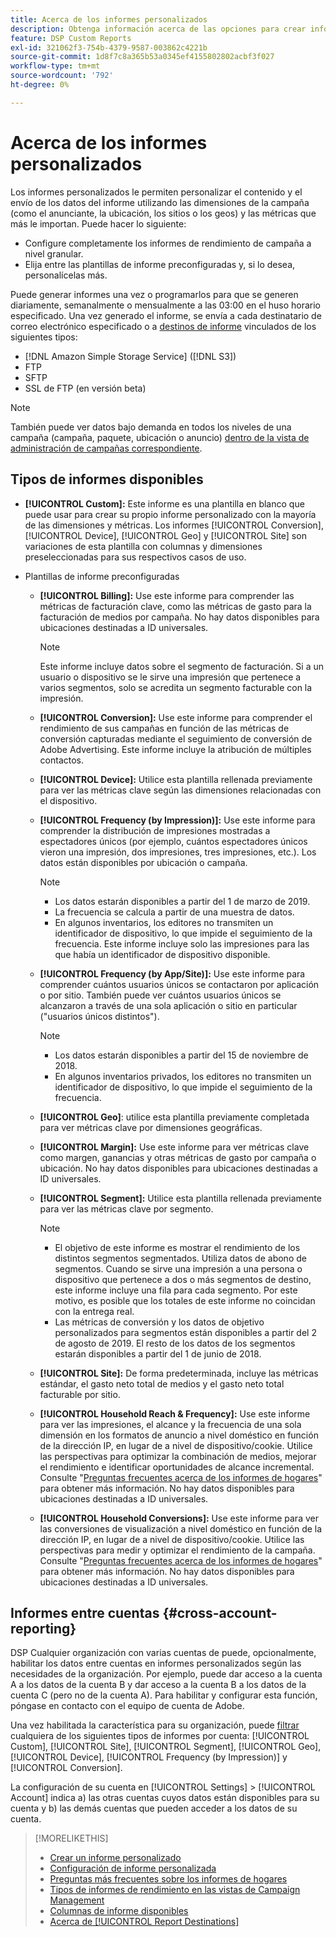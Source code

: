 ```yaml
---
title: Acerca de los informes personalizados
description: Obtenga información acerca de las opciones para crear informes personalizados manualmente o mediante plantillas de informe preconfiguradas.
feature: DSP Custom Reports
exl-id: 321062f3-754b-4379-9587-003862c4221b
source-git-commit: 1d8f7c8a365b53a0345ef4155802802acbf3f027
workflow-type: tm+mt
source-wordcount: '792'
ht-degree: 0%

---
```


# Acerca de los informes personalizados

Los informes personalizados le permiten personalizar el contenido y el envío de los datos del informe utilizando las dimensiones de la campaña (como el anunciante, la ubicación, los sitios o los geos) y las métricas que más le importan. Puede hacer lo siguiente:

* Configure completamente los informes de rendimiento de campaña a nivel granular.
* Elija entre las plantillas de informe preconfiguradas y, si lo desea, personalícelas más.

Puede generar informes una vez o programarlos para que se generen diariamente, semanalmente o mensualmente a las 03:00 en el huso horario especificado. Una vez generado el informe, se envía a cada destinatario de correo electrónico especificado o a [destinos de informe](/help/dsp/reports/report-destinations/report-destination-about.md) vinculados de los siguientes tipos:

* [!DNL Amazon Simple Storage Service] ([!DNL S3])
* FTP
* SFTP
* SSL de FTP (en versión beta)

>[!NOTE]
>
>También puede ver datos bajo demanda en todos los niveles de una campaña (campaña, paquete, ubicación o anuncio) [dentro de la vista de administración de campañas correspondiente](/help/dsp/campaign-management/reports/campaign-reports-about.md).

## Tipos de informes disponibles

* **[!UICONTROL Custom]:** Este informe es una plantilla en blanco que puede usar para crear su propio informe personalizado con la mayoría de las dimensiones y métricas. Los informes [!UICONTROL Conversion], [!UICONTROL Device], [!UICONTROL Geo] y [!UICONTROL Site] son variaciones de esta plantilla con columnas y dimensiones preseleccionadas para sus respectivos casos de uso.

* Plantillas de informe preconfiguradas

   * **[!UICONTROL Billing]:** Use este informe para comprender las métricas de facturación clave, como las métricas de gasto para la facturación de medios por campaña. No hay datos disponibles para ubicaciones destinadas a ID universales.

     >[!NOTE]
     >
     >Este informe incluye datos sobre el segmento de facturación. Si a un usuario o dispositivo se le sirve una impresión que pertenece a varios segmentos, solo se acredita un segmento facturable con la impresión.

   * **[!UICONTROL Conversion]:** Use este informe para comprender el rendimiento de sus campañas en función de las métricas de conversión capturadas mediante el seguimiento de conversión de Adobe Advertising. Este informe incluye la atribución de múltiples contactos.

   * **[!UICONTROL Device]:** Utilice esta plantilla rellenada previamente para ver las métricas clave según las dimensiones relacionadas con el dispositivo.

   * **[!UICONTROL Frequency (by Impression)]:** Use este informe para comprender la distribución de impresiones mostradas a espectadores únicos (por ejemplo, cuántos espectadores únicos vieron una impresión, dos impresiones, tres impresiones, etc.). Los datos están disponibles por ubicación o campaña.

     >[!NOTE]
     >
     >* Los datos estarán disponibles a partir del 1 de marzo de 2019.
     >* La frecuencia se calcula a partir de una muestra de datos.
     >* En algunos inventarios, los editores no transmiten un identificador de dispositivo, lo que impide el seguimiento de la frecuencia. Este informe incluye solo las impresiones para las que había un identificador de dispositivo disponible.

   * **[!UICONTROL Frequency (by App/Site)]:** Use este informe para comprender cuántos usuarios únicos se contactaron por aplicación o por sitio. También puede ver cuántos usuarios únicos se alcanzaron a través de una sola aplicación o sitio en particular (&quot;usuarios únicos distintos&quot;).

     >[!NOTE]
     >
     >* Los datos estarán disponibles a partir del 15 de noviembre de 2018.
     >* En algunos inventarios privados, los editores no transmiten un identificador de dispositivo, lo que impide el seguimiento de la frecuencia.

   * **[!UICONTROL Geo]**: utilice esta plantilla previamente completada para ver métricas clave por dimensiones geográficas.

   * **[!UICONTROL Margin]:** Use este informe para ver métricas clave como margen, ganancias y otras métricas de gasto por campaña o ubicación. No hay datos disponibles para ubicaciones destinadas a ID universales.

   * **[!UICONTROL Segment]:** Utilice esta plantilla rellenada previamente para ver las métricas clave por segmento.

     >[!NOTE]
     >
     >* El objetivo de este informe es mostrar el rendimiento de los distintos segmentos segmentados. Utiliza datos de abono de segmentos. Cuando se sirve una impresión a una persona o dispositivo que pertenece a dos o más segmentos de destino, este informe incluye una fila para cada segmento. Por este motivo, es posible que los totales de este informe no coincidan con la entrega real.
     >* Las métricas de conversión y los datos de objetivo personalizados para segmentos están disponibles a partir del 2 de agosto de 2019. El resto de los datos de los segmentos estarán disponibles a partir del 1 de junio de 2018.

   * **[!UICONTROL Site]:** De forma predeterminada, incluye las métricas estándar, el gasto neto total de medios y el gasto neto total facturable por sitio.

   * **[!UICONTROL Household Reach & Frequency]:** Use este informe para ver las impresiones, el alcance y la frecuencia de una sola dimensión en los formatos de anuncio a nivel doméstico en función de la dirección IP, en lugar de a nivel de dispositivo/cookie. Utilice las perspectivas para optimizar la combinación de medios, mejorar el rendimiento e identificar oportunidades de alcance incremental. Consulte &quot;[Preguntas frecuentes acerca de los informes de hogares](/help/dsp/reports/faq-household-report.md)&quot; para obtener más información. No hay datos disponibles para ubicaciones destinadas a ID universales.

   * **[!UICONTROL Household Conversions]:** Use este informe para ver las conversiones de visualización a nivel doméstico en función de la dirección IP, en lugar de a nivel de dispositivo/cookie. Utilice las perspectivas para medir y optimizar el rendimiento de la campaña. Consulte &quot;[Preguntas frecuentes acerca de los informes de hogares](/help/dsp/reports/faq-household-report.md)&quot; para obtener más información. No hay datos disponibles para ubicaciones destinadas a ID universales.

## Informes entre cuentas {#cross-account-reporting}

DSP Cualquier organización con varias cuentas de puede, opcionalmente, habilitar los datos entre cuentas en informes personalizados según las necesidades de la organización. Por ejemplo, puede dar acceso a la cuenta A a los datos de la cuenta B y dar acceso a la cuenta B a los datos de la cuenta C (pero no de la cuenta A). Para habilitar y configurar esta función, póngase en contacto con el equipo de cuenta de Adobe.

Una vez habilitada la característica para su organización, puede [filtrar](report-settings.md) cualquiera de los siguientes tipos de informes por cuenta: [!UICONTROL Custom], [!UICONTROL Site], [!UICONTROL Segment], [!UICONTROL Geo], [!UICONTROL Device], [!UICONTROL Frequency (by Impression)] y [!UICONTROL Conversion].

La configuración de su cuenta en [!UICONTROL Settings] > [!UICONTROL Account] indica a) las otras cuentas cuyos datos están disponibles para su cuenta y b) las demás cuentas que pueden acceder a los datos de su cuenta.

>[!MORELIKETHIS]
>
>* [Crear un informe personalizado](/help/dsp/reports/report-create.md)
>* [Configuración de informe personalizada](/help/dsp/reports/report-settings.md)
>* [Preguntas más frecuentes sobre los informes de hogares](/help/dsp/reports/faq-household-report.md)
>* [Tipos de informes de rendimiento en las vistas de Campaign Management](/help/dsp/campaign-management/reports/campaign-reports-about.md)
>* [Columnas de informe disponibles](/help/dsp/reports/report-columns.md)
>* [Acerca de [!UICONTROL Report Destinations]](/help/dsp/reports/report-destinations/report-destination-about.md)
